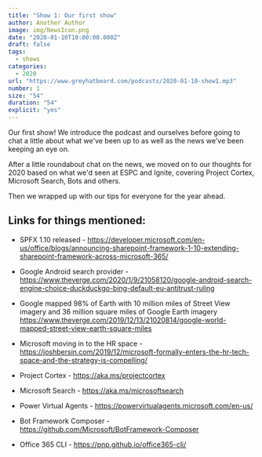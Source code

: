 ```yaml
---
title: "Show 1: Our first show"
author: Another Author
image: img/NewsIcon.png
date: "2020-01-10T10:00:00.000Z"
draft: false
tags: 
  - shows
categories:
  - 2020
url: "https://www.greyhatbeard.com/podcasts/2020-01-10-show1.mp3"
number: 1
size: "54"
duration: "54"
explicit: "yes"
---
```


Our first show! We introduce the podcast and ourselves before going to chat a little about what we've been up to as well as the news we've been keeping an eye on.

After a little roundabout chat on the news, we moved on to our thoughts for 2020 based on what we'd seen at ESPC and Ignite, covering Project Cortex, Microsoft Search, Bots and others.

Then we wrapped up with our tips for everyone for the year ahead.

## Links for things mentioned:

- SPFX 1.10 released - https://developer.microsoft.com/en-us/office/blogs/announcing-sharepoint-framework-1-10-extending-sharepoint-framework-across-microsoft-365/

- Google Android search provider - https://www.theverge.com/2020/1/9/21058120/google-android-search-engine-choice-duckduckgo-bing-default-eu-antitrust-ruling

- Google mapped 98% of Earth with 10 million miles of Street View imagery and 36 million square miles of Google Earth imagery https://www.theverge.com/2019/12/13/21020814/google-world-mapped-street-view-earth-square-miles

- Microsoft moving in to the HR space - https://joshbersin.com/2019/12/microsoft-formally-enters-the-hr-tech-space-and-the-strategy-is-compelling/

- Project Cortex - https://aka.ms/projectcortex
- Microsoft Search - https://aka.ms/microsoftsearch
- Power Virtual Agents - https://powervirtualagents.microsoft.com/en-us/
- Bot Framework Composer - https://github.com/Microsoft/BotFramework-Composer

- Office 365 CLI - https://pnp.github.io/office365-cli/
